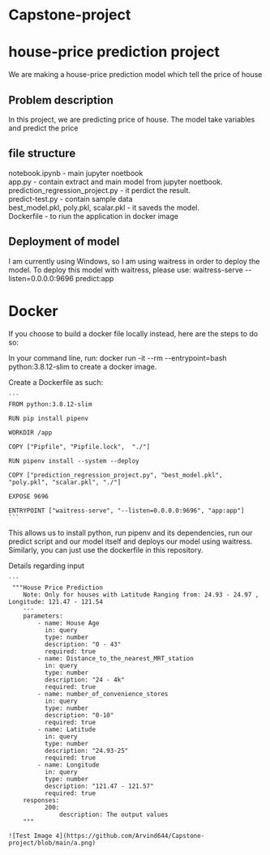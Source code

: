 # Capstone-project

# house-price prediction project

We are making a house-price prediction model which tell the price of house

## Problem description

In this project, we are predicting price of house. The model take variables and predict the price


## file structure

notebook.ipynb - main jupyter noetbook <br />
app.py - contain extract and main model from jupyter noetbook.  <br />
prediction_regression_project.py - it perdict the result. <br /> 
predict-test.py - contain sample data <br /> 
best_model.pkl, poly.pkl, scalar.pkl - it saveds the model. <br />
Dockerfile - to riun the application in docker image

## Deployment of model

I am currently using Windows, so I am using waitress in order to deploy the model. To deploy this model with waitress, please use: waitress-serve --listen=0.0.0.0:9696 predict:app

# Docker

If you choose to build a docker file locally instead, here are the steps to do so:

In your command line, run: docker run -it --rm --entrypoint=bash python:3.8.12-slim to create a docker image.

Create a Dockerfile as such:
````
```
FROM python:3.8.12-slim

RUN pip install pipenv

WORKDIR /app

COPY ["Pipfile", "Pipfile.lock",  "./"]

RUN pipenv install --system --deploy

COPY ["prediction_regression_project.py", "best_model.pkl", "poly.pkl", "scalar.pkl", "./"]

EXPOSE 9696

ENTRYPOINT ["waitress-serve", "--listen=0.0.0.0:9696", "app:app"]
```
````
This allows us to install python, run pipenv and its dependencies, run our predict script and our model itself and deploys our model using waitress. Similarly, you can just use the dockerfile in this repository.



Details regarding input
````
```
 """House Price Prediction
    Note: Only for houses with Latitude Ranging from: 24.93 - 24.97 , Longitude: 121.47 - 121.54
    ---
    parameters:
        - name: House Age
          in: query
          type: number
          description: "0 - 43"
          required: true
        - name: Distance_to_the_nearest_MRT_station
          in: query
          type: number
          description: "24 - 4k"
          required: true
        - name: number_of_convenience_stores
          in: query
          type: number
          description: "0-10"
          required: true
        - name: Latitude
          in: query
          type: number
          description: "24.93-25"
          required: true
        - name: Longitude
          in: query
          type: number
          description: "121.47 - 121.57"
          required: true
    responses:
          200:
              description: The output values
    """
````
```
![Test Image 4](https://github.com/Arvind644/Capstone-project/blob/main/a.png)
